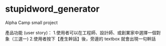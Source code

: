 # stupidword_generator
Alpha Camp  small project

產品功能 (user story)：
1.使用者可以在工程師、設計師、或創業家中選擇一個對象（三選一)
2.使用者按下【產生幹話】後，旁邊的 textbox 就會出現一句幹話
